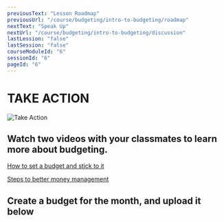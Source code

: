 ```yaml
---
previousText: "Lesson Roadmap"
previousUrl: "/course/budgeting/intro-to-budgeting/roadmap"
nextText: "Speak Up"
nextUrl: "/course/budgeting/intro-to-budgeting/discussion"
lastLession: "false"
lastSession: "false"
courseModuleId: "6"
sessionId: "6"
pageId: "6"
---
```



# TAKE ACTION

![Take Action](/assets/img/take-action.jpg)

## Watch two videos with your classmates to learn more about budgeting. 

<a href="https://bettermoneyhabits.bankofamerica.com/en/saving-budgeting/set-budget-stick-to-it" target="_blank">How to set a budget and stick to it</a>


<a href="https://bettermoneyhabits.bankofamerica.com/en/saving-budgeting/steps-to-better-money-habits" target="_blank">Steps to better money management</a>



<!-- You will synthesize the information that you learn from class discussions and the videos to create a budget for the month by the end of the lesson. -->


## Create a budget for the month, and upload it below
<sparkle-feed-post assignment-name="Create a budget for the month, and upload it below" ></sparkle-feed-post>

